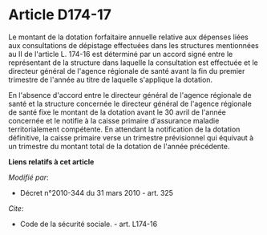 # Article D174-17

Le montant de la dotation forfaitaire annuelle relative aux dépenses liées aux consultations de dépistage effectuées dans les
structures mentionnées au II de l'article L. 174-16 est déterminé par un accord signé entre le représentant de la structure
dans laquelle la consultation est effectuée et le directeur général de l'agence régionale de santé avant la fin du premier
trimestre de l'année au titre de laquelle s'applique la dotation. 

En l'absence d'accord entre le directeur général de l'agence régionale de santé et la structure concernée le directeur
général de l'agence régionale de santé fixe le montant de la dotation avant le 30 avril de l'année concernée et le notifie à
la caisse primaire d'assurance maladie territorialement compétente. En attendant la notification de la dotation définitive,
la caisse primaire verse un trimestre prévisionnel qui équivaut à un trimestre du montant total de la dotation de l'année
précédente.

**Liens relatifs à cet article**

_Modifié par_:

  - Décret n°2010-344 du 31 mars 2010 - art. 325

_Cite_:

  - Code de la sécurité sociale. - art. L174-16
